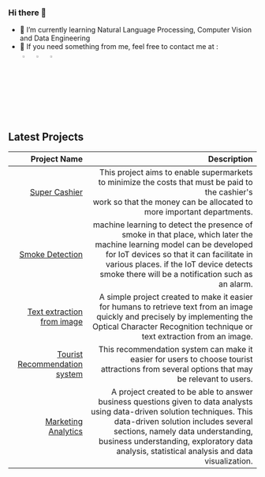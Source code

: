 ### Hi there 👋

<div class="grid">
  <div id="item-1">
    <ul>
      <li>🌱 I’m currently learning Natural Language Processing, Computer Vision and Data Engineering</li>
      <li>👯 If you need something from me, feel free to contact me at :</li>
      <a href="https://www.linkedin.com/in/muh-faridan-sutariya-2304b41b7/"><img alt="linkedin" width="3%" style="padding:5px" src="https://img.icons8.com/linkedin"/></a>
	      <a href="https://twitter.com/FaridanMuhammad"><img alt="twitter" width="3%" style="padding:5px" src="https://img.icons8.com/twitter"/></a>
	      <a href="https://www.instagram.com/mhmdfaridan_/"><img alt="instagram" width="3%" style="padding:5px" src="https://img.icons8.com/instagram"/></a>
    </ul>
  </div>
  </div>
</div>


## Latest Projects
|                                                                                   Project Name 	|                                                                                                                                                                                                                                                                                             Description 	|
|-----------------------------------------------------------------------------------------------:	|--------------------------------------------------------------------------------------------------------------------------------------------------------------------------------------------------------------------------------------------------------------------------------------------------------:	|
|                           [Super Cashier](https://github.com/MuhFaridanSutariya/super-cashier) 	| This project aims to enable supermarkets to minimize the costs that must be paid to the cashier's<br>work so that the money can be allocated to more important departments.                                                                                                                             	|
|                       [Smoke Detection](https://github.com/MuhFaridanSutariya/smoke-detection) 	| machine learning to detect the presence of smoke in that place, which later the machine learning model can be developed for IoT devices so that it can facilitate in various places. if the IoT device detects smoke there will be a notification such as an alarm.                                     	|
| [Text extraction from image](https://github.com/MuhFaridanSutariya/text-extraction-from-image) 	| A simple project created to make it easier for humans to retrieve text from an image quickly and precisely by implementing the Optical Character Recognition technique or text extraction from an image.                                                                                                	|
|   [Tourist Recommendation system](https://github.com/MuhFaridanSutariya/recommendation-system) 	| This recommendation system can make it easier for users to choose tourist attractions from several options that may be relevant to users.                                                                                                                                                               	|
|               [Marketing Analytics](https://github.com/MuhFaridanSutariya/marketing-analytics) 	| A project created to be able to answer business questions given to data analysts using data-driven solution techniques. This data-driven solution includes several sections, namely data understanding, business understanding, exploratory data analysis, statistical analysis and data visualization. 	|

